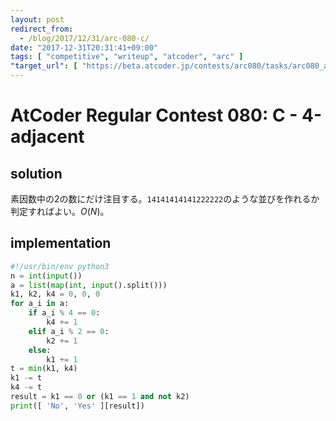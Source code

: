 ```yaml
---
layout: post
redirect_from:
  - /blog/2017/12/31/arc-080-c/
date: "2017-12-31T20:31:41+09:00"
tags: [ "competitive", "writeup", "atcoder", "arc" ]
"target_url": [ "https://beta.atcoder.jp/contests/arc080/tasks/arc080_a" ]
---
```


# AtCoder Regular Contest 080: C - 4-adjacent

## solution

素因数中の$2$の数にだけ注目する。`14141414141222222`のような並びを作れるか判定すればよい。$O(N)$。

## implementation

``` python
#!/usr/bin/env python3
n = int(input())
a = list(map(int, input().split()))
k1, k2, k4 = 0, 0, 0
for a_i in a:
    if a_i % 4 == 0:
        k4 += 1
    elif a_i % 2 == 0:
        k2 += 1
    else:
        k1 += 1
t = min(k1, k4)
k1 -= t
k4 -= t
result = k1 == 0 or (k1 == 1 and not k2)
print([ 'No', 'Yes' ][result])
```
